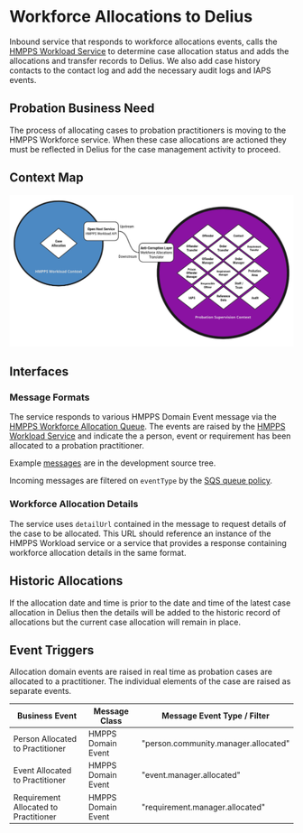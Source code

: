 # Workforce Allocations to Delius

Inbound service that responds to workforce allocations events, calls the
[HMPPS Workload Service](https://github.com/ministryofjustice/hmpps-workload)
to determine case allocation status and adds the allocations and transfer
records to Delius. We also add case history contacts to the contact log and
add the necessary audit logs and IAPS events.

## Probation Business Need

The process of allocating cases to probation practitioners is moving to the
HMPPS Workforce service. When these case allocations are actioned they must be
reflected in Delius for the case management activity to proceed.

## Context Map

![Context Map](tech-docs/source/img/workforce-allocations-to-delius-context-map.png)

## Interfaces

### Message Formats

The service responds to various HMPPS Domain Event message via the
[HMPPS Workforce Allocation Queue](https://github.com/ministryofjustice/cloud-platform-environments/blob/main/namespaces/live.cloud-platform.service.justice.gov.uk/hmpps-domain-events-prod/resources/hmpps-workforce-allocation-queue.tf).
The events are raised by the [HMPPS Workload Service](https://github.com/ministryofjustice/hmpps-workload) and indicate the
a person, event or requirement has been allocated to a probation practitioner.

Example [messages](./src/dev/resources/messages/) are in the development source tree.

Incoming messages are filtered on `eventType` by the [SQS queue policy](https://github.com/ministryofjustice/cloud-platform-environments/blob/bf1435995cd59ec9b69e641bd4a1f480a561e178/namespaces/live.cloud-platform.service.justice.gov.uk/hmpps-domain-events-prod/resources/hmpps-workforce-allocation-queue.tf#L72-L77).

### Workforce Allocation Details

The service uses `detailUrl` contained in the message to request details of
the case to be allocated. This URL should reference an instance of the HMPPS
Workload service or a service that provides a response containing workforce
allocation details in the same format.

## Historic Allocations

If the allocation date and time is prior to the date and time of the latest
case allocation in Delius then the details will be added to the historic
record of allocations but the current case allocation will remain in place.

## Event Triggers

Allocation domain events are raised in real time as probation cases are
allocated to a practitioner. The individual elements of the case are raised as
separate events.

| Business Event                        | Message Class      | Message Event Type / Filter          |
|---------------------------------------|--------------------|--------------------------------------|
| Person Allocated to Practitioner      | HMPPS Domain Event | "person.community.manager.allocated" |
| Event Allocated to Practitioner       | HMPPS Domain Event | "event.manager.allocated"            |
| Requirement Allocated to Practitioner | HMPPS Domain Event | "requirement.manager.allocated"            |
